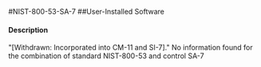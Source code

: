 #NIST-800-53-SA-7
##User-Installed Software
#### Description
"[Withdrawn: Incorporated into CM-11 and SI-7]."
No information found for the combination of standard NIST-800-53 and control SA-7

